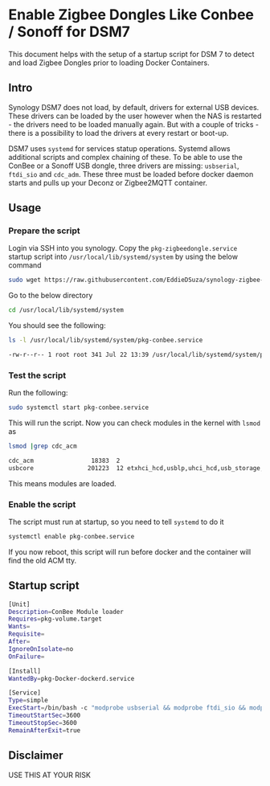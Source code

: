 # Enable Zigbee Dongles Like Conbee / Sonoff for DSM7 

This document helps with the setup of a startup script for DSM 7 to detect and load Zigbee Dongles prior to loading Docker Containers.

## Intro

Synology DSM7 does not load, by default, drivers for external USB devices. These drivers can be loaded by the user however when the NAS is restarted - the drivers need to be loaded manually again. But with a couple of tricks - there is a possibility to load the drivers at every restart or boot-up.

DSM7 uses `systemd` for services statup operations. Systemd allows additional scripts and complex chaining of these. To be able to use the ConBee or a Sonoff USB dongle, three drivers are missing: `usbserial`, `ftdi_sio` and `cdc_adm`. These three must be loaded before docker daemon starts and pulls up your Deconz or Zigbee2MQTT container.

## Usage

### Prepare the script

Login via SSH into you synology. Copy the `pkg-zigbeedongle.service` startup script into `/usr/local/lib/systemd/system` by using the below command 

```bash
sudo wget https://raw.githubusercontent.com/EddieDSuza/synology-zigbee-dongle/main/pkg-zigbeedongle.service -P /usr/local/lib/systemd/system
```
Go to the below directory

```bash
cd /usr/local/lib/systemd/system
```

You should see the following:

```bash
ls -l /usr/local/lib/systemd/system/pkg-conbee.service 

-rw-r--r-- 1 root root 341 Jul 22 13:39 /usr/local/lib/systemd/system/pkg-conbee.service
```

### Test the script

Run the following:

```bash
sudo systemctl start pkg-conbee.service
```

This will run the script. Now you can check modules in the kernel with `lsmod` as

```bash
lsmod |grep cdc_acm

cdc_acm                18383  2 
usbcore               201223  12 etxhci_hcd,usblp,uhci_hcd,usb_storage,usbserial,ehci_hcd,ehci_pci,usbhid,ftdi_sio,cdc_acm,xhci_hcd,xhci_pci
```

This means modules are loaded.

### Enable the script

The script must run at startup, so you need to tell `systemd` to do it

```bash
systemctl enable pkg-conbee.service
```

If you now reboot, this script will run before docker and the container will find the old ACM tty.


##  Startup script

```bash
[Unit]
Description=ConBee Module loader
Requires=pkg-volume.target
Wants=
Requisite=
After=
IgnoreOnIsolate=no
OnFailure=

[Install]
WantedBy=pkg-Docker-dockerd.service

[Service]
Type=simple
ExecStart=/bin/bash -c "modprobe usbserial && modprobe ftdi_sio && modprobe cdc-acm" 
TimeoutStartSec=3600
TimeoutStopSec=3600
RemainAfterExit=true
```

## Disclaimer

USE THIS AT YOUR RISK
